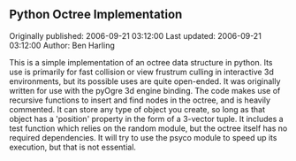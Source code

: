 ## Python Octree Implementation

Originally published: 2006-09-21 03:12:00
Last updated: 2006-09-21 03:12:00
Author: Ben Harling

This is a simple implementation of an octree data structure in python. Its use is primarily for fast collision or view frustrum culling in interactive 3d environments, but its possible uses are quite open-ended. It was originally written for use with the pyOgre 3d engine binding. The code makes use of recursive functions to insert and find nodes in the octree, and is heavily commented. It can store any type of object you create, so long as that object has a 'position' property in the form of a 3-vector tuple. It includes a test function which relies on the random module, but the octree itself has no required dependencies. It will try to use the psyco module to speed up its execution, but that is not essential.